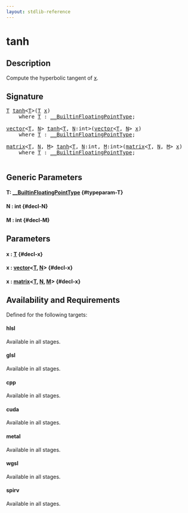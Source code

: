 ```yaml
---
layout: stdlib-reference
---
```


# tanh

## Description

Compute the hyperbolic tangent of <span class='code'><a href="/stdlib-reference/global-decls/tanh#decl-x" class="code_param">x</a></span>.




## Signature 

<pre>
<a href="/stdlib-reference/global-decls/tanh#typeparam-T" class="code_type">T</a> <a href="/stdlib-reference/global-decls/tanh">tanh</a>&lt;<a href="/stdlib-reference/global-decls/tanh#typeparam-T" class="code_type">T</a>&gt;(<a href="/stdlib-reference/global-decls/tanh#typeparam-T" class="code_type">T</a> <a href="/stdlib-reference/global-decls/tanh#decl-x" class="code_param">x</a>)
    <span class='code_keyword'>where</span> <a href="/stdlib-reference/global-decls/tanh#typeparam-T" class="code_type">T</a> : <a href="/stdlib-reference/interfaces/builtinfloatingpointtype-0129hm/index" class="code_type">__BuiltinFloatingPointType</a>;

<a href="/stdlib-reference/types/vector/index" class="code_type">vector</a>&lt;<a href="/stdlib-reference/global-decls/tanh#typeparam-T" class="code_type">T</a>, <a href="/stdlib-reference/global-decls/tanh#decl-N" class="code_var">N</a>&gt; <a href="/stdlib-reference/global-decls/tanh">tanh</a>&lt;<a href="/stdlib-reference/global-decls/tanh#typeparam-T" class="code_type">T</a>, <a href="/stdlib-reference/global-decls/tanh#decl-N" class="code_var">N</a>:<span class="code_keyword">int</span>&gt;(<a href="/stdlib-reference/types/vector/index" class="code_type">vector</a>&lt;<a href="/stdlib-reference/global-decls/tanh#typeparam-T" class="code_type">T</a>, <a href="/stdlib-reference/global-decls/tanh#decl-N" class="code_var">N</a>&gt; <a href="/stdlib-reference/global-decls/tanh#decl-x" class="code_param">x</a>)
    <span class='code_keyword'>where</span> <a href="/stdlib-reference/global-decls/tanh#typeparam-T" class="code_type">T</a> : <a href="/stdlib-reference/interfaces/builtinfloatingpointtype-0129hm/index" class="code_type">__BuiltinFloatingPointType</a>;

<a href="/stdlib-reference/types/matrix/index" class="code_type">matrix</a>&lt;<a href="/stdlib-reference/global-decls/tanh#typeparam-T" class="code_type">T</a>, <a href="/stdlib-reference/global-decls/tanh#decl-N" class="code_var">N</a>, <a href="/stdlib-reference/global-decls/tanh#decl-M" class="code_var">M</a>&gt; <a href="/stdlib-reference/global-decls/tanh">tanh</a>&lt;<a href="/stdlib-reference/global-decls/tanh#typeparam-T" class="code_type">T</a>, <a href="/stdlib-reference/global-decls/tanh#decl-N" class="code_var">N</a>:<span class="code_keyword">int</span>, <a href="/stdlib-reference/global-decls/tanh#decl-M" class="code_var">M</a>:<span class="code_keyword">int</span>&gt;(<a href="/stdlib-reference/types/matrix/index" class="code_type">matrix</a>&lt;<a href="/stdlib-reference/global-decls/tanh#typeparam-T" class="code_type">T</a>, <a href="/stdlib-reference/global-decls/tanh#decl-N" class="code_var">N</a>, <a href="/stdlib-reference/global-decls/tanh#decl-M" class="code_var">M</a>&gt; <a href="/stdlib-reference/global-decls/tanh#decl-x" class="code_param">x</a>)
    <span class='code_keyword'>where</span> <a href="/stdlib-reference/global-decls/tanh#typeparam-T" class="code_type">T</a> : <a href="/stdlib-reference/interfaces/builtinfloatingpointtype-0129hm/index" class="code_type">__BuiltinFloatingPointType</a>;

</pre>

## Generic Parameters

#### T: [\_\_BuiltinFloatingPointType](/stdlib-reference/interfaces/builtinfloatingpointtype-0129hm/index) {#typeparam-T}
#### N  : int {#decl-N}
#### M  : int {#decl-M}

## Parameters

#### x  : [T](/stdlib-reference/global-decls/tanh#typeparam-T) {#decl-x}
#### x  : [vector](/stdlib-reference/types/vector/index)\<[T](/stdlib-reference/types/vector/index#typeparam-T), [N](/stdlib-reference/types/vector/index#decl-N)\> {#decl-x}
#### x  : [matrix](/stdlib-reference/types/matrix/index)\<[T](/stdlib-reference/types/matrix/t-0), [N](/stdlib-reference/types/matrix/index#decl-N), [M](/stdlib-reference/types/matrix/index#decl-M)\> {#decl-x}

## Availability and Requirements

Defined for the following targets:

#### hlsl
Available in all stages.

#### glsl
Available in all stages.

#### cpp
Available in all stages.

#### cuda
Available in all stages.

#### metal
Available in all stages.

#### wgsl
Available in all stages.

#### spirv
Available in all stages.




